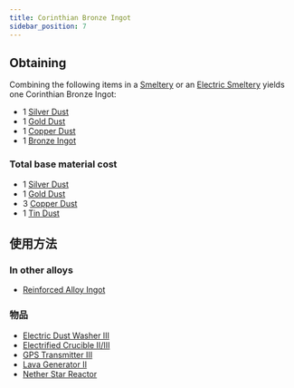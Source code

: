 ```yaml
---
title: Corinthian Bronze Ingot
sidebar_position: 7
---
```


## Obtaining

Combining the following items in a [Smeltery](Smeltery) or an [Electric Smeltery](Electric-Smeltery) yields one Corinthian Bronze Ingot:

* 1 [Silver Dust](Silver-Dust)
* 1 [Gold Dust](Gold-Dust)
* 1 [Copper Dust](Copper-Dust)
* 1 [Bronze Ingot](Bronze-Ingot)

### Total base material cost

* 1 [Silver Dust](Silver-Dust)
* 1 [Gold Dust](Gold-Dust)
* 3 [Copper Dust](Copper-Dust)
* 1 [Tin Dust](Tin-Dust)

## 使用方法

### In other alloys

* [Reinforced Alloy Ingot](Reinforced-Alloy-Ingot)

### 物品

* [Electric Dust Washer III](Electric-Dust-Washer)
* [Electrified Crucible II/III](Electrified-Crucible)
* [GPS Transmitter III](GPS-Transmitter)
* [Lava Generator II](Lava-Generator)
* [Nether Star Reactor](Reactors)
